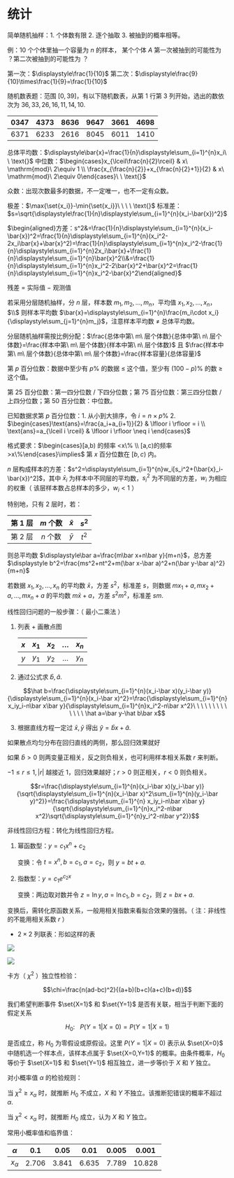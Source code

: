 # 统计

简单随机抽样：$1.$ 个体数有限 $2.$ 逐个抽取 $3.$ 被抽到的概率相等。

例：$10$ 个个体里抽一个容量为 $n$ 的样本， 某个个体 $A$ 第一次被抽到的可能性为 ？第二次被抽到的可能性为 ？

第一次：$\displaystyle\frac{1}{10}$ 第二次：$\displaystyle\frac{9}{10}\times\frac{1}{9}=\frac{1}{10}$

随机数表题：范围 $[0,39]$，有以下随机数表，从第 $1$ 行第 $3$ 列开始，选出的数依次为 $36,33,26,16,11,14,10$.

| $0347$  | $4373$  | $8636$  | $9647$ | $3661$  | $4698$  |
|:-:|:-:|:-:|:-:|:-:|:-:|
| $6371$  | $6233$  | $2616$  | $8045$  | $6011$  | $1410$  |

总体平均数：$\displaystyle\bar{x}=\frac{1}{n}\displaystyle\sum_{i=1}^{n}x_i\ \ \text{}$ 中位数：$\begin{cases}x_{\lceil\frac{n}{2}\rceil} & x\ \mathrm{mod}\ 2\equiv 1 \\ \frac{x_{\frac{n}{2}}+x_{\frac{n}{2}+1}}{2} & x\ \mathrm{mod}\ 2\equiv 0\end{cases}\ \ \text{}$

众数：出现次数最多的数据，不一定唯一，也不一定有众数。

极差：$\max{\set{x_i}}-\min{\set{x_i}}\ \ \ \ \text{}$ 标准差：$s=\sqrt{\displaystyle\frac{1}{n}\displaystyle\sum_{i=1}^{n}(x_i-\bar{x})^2}$

$\begin{aligned}方差：s^2&=\frac{1}{n}\displaystyle\sum_{i=1}^{n}(x_i-\bar{x})^2=\frac{1}{n}\displaystyle\sum_{i=1}^{n}(x_i^2-2x_i\bar{x}+\bar{x}^2)=\frac{1}{n}\displaystyle\sum_{i=1}^{n}x_i^2-\frac{1}{n}\displaystyle\sum_{i=1}^{n}2x_i\bar{x}+\frac{1}{n}\displaystyle\sum_{i=1}^{n}\bar{x}^2\\&=\frac{1}{n}\displaystyle\sum_{i=1}^{n}x_i^2-2\bar{x}^2+\bar{x}^2=\frac{1}{n}\displaystyle\sum_{i=1}^{n}x_i^2-\bar{x}^2\end{aligned}$

残差 $=$ 实际值 $-$ 观测值

若采用分层随机抽样，分 $n$ 层，样本数 $m_1,m_2,\dots,m_n$，平均值 $x_1,x_2,\dots,x_n$，$\\$ 则样本平均数 $\bar{x}=\displaystyle\sum_{i=1}^{n}\frac{m_i\cdot x_i}{\displaystyle\sum_{j=1}^{n}m_j}$，注意样本平均数 $\neq$ 总体平均数。

分层随机抽样需按比例分配：$\frac{总体中第\ m\ 层个体数}{总体中第\ n\ 层个体数}=\frac{样本中第\ m\ 层个体数}{样本中第\ n\ 层个体数}$ 且 $\frac{样本中第\ m\ 层个体数}{总体中第\ m\ 层个体数}=\frac{样本容量}{总体容量}$

第 $p$ 百分位数：数据中至少有 $p\%$ 的数据 $\leq$ 这个值，至少有 $(100-p)\%$ 的数 $\geq$ 这个值。

第 $25$ 百分位数：第一四分位数 / 下四分位数；第 $75$ 百分位数：第三四分位数 / 上四分位数；第 $50$ 百分位数：中位数。

已知数据求第 $p$ 百分位数：1. 从小到大排序，令 $i=n\times p\%$ 2. $\begin{cases}\text{ans}=\frac{a_i+a_{i+1}}{2} & \lfloor i \rfloor = i \\ \text{ans}=a_{\lceil i \rceil} & \lfloor i \rfloor \neq i \end{cases}$

格式要求：$\begin{cases}[a,b) 的频率 <x\% \\ [a,c)的频率>x\%\end{cases}\implies$ 第 $x$ 百分位数在 $[b,c)$ 内。

$n$ 层构成样本的方差：$s^2=\displaystyle\sum_{i=1}^{n}w_i[s_i^2+(\bar{x}_i-\bar{x})^2]$，其中 $\bar{x}_i$ 为样本中不同层的平均数，$s_i^2$ 为不同层的方差，$w_i$ 为相应的权重（ 该层样本数占总样本的多少，$w_i<1$ ）

特别地，只有 $2$ 层时，若：

| 第 $1$ 层  |  $m$ 个数  | $\bar x$   | $s^2$  |
|:-:|:-:|:-:|:-:|
| 第 $2$ 层  | $n$ 个数  | $\bar y$  | $t^2$  |

则总平均数 $\displaystyle\bar a=\frac{m\bar x+n\bar y}{m+n}$，总方差 $\displaystyle b^2=\frac{ms^2+nt^2+m(\bar x-\bar a)^2+n(\bar y-\bar a)^2}{m+n}$

若数据 $x_1,x_2,\dots,x_n$ 的平均数 $\bar x$，方差 $s^2$，标准差 $s$，则数据 $mx_1+a,mx_2+a,\dots,mx_n+a$ 的平均数 $m\bar{x}+a$，方差 $s^2m^2$，标准差 $sm$.

线性回归问题的一般步骤：（ 最小二乘法 ）

1. 列表 + 画散点图

    | $x$  | $x_1$  | $x_2$  | $\dots$  | $x_n$  |
    |:-:|:-:|:-:|:-:|:-:|
    | $y$  | $y_1$  | $y_2$  | $\dots$  | $y_n$  |

2. 通过公式求 $\hat b,\hat a$.

$$\hat b=\frac{\displaystyle\sum_{i=1}^{n}(x_i-\bar x)(y_i-\bar y)}{\displaystyle\sum_{i=1}^{n}(x_i-\bar x)^2}=\frac{\displaystyle\sum_{i=1}^{n} x_iy_i-n\bar x\bar y}{\displaystyle\sum_{i=1}^{n}x_i^2-n\bar x^2}\ \ \ \ \ \ \ \ \ \ \ \ \ \hat a=\bar y-\hat b\bar x$$

3. 根据直线方程一定过 $\bar x,\bar y$ 得出 $\hat y=\hat bx+\hat a$.

如果散点均匀分布在回归直线的两侧，那么回归效果就好

如果 $\hat b > 0$ 则两变量正相关，反之则负相关，也可利用样本相关系数 $r$ 来判断。

$-1\leq r\leq 1,|r|$ 越接近 $1$，回归效果越好；$r>0$ 则正相关，$r<0$ 则负相关。

$$r=\frac{\displaystyle\sum_{i=1}^{n}(x_i-\bar x)(y_i-\bar y)}{\sqrt{\displaystyle\sum_{i=1}^{n}(x_i-\bar x)^2\sum_{i=1}^{n}(y_i-\bar y)^2}}=\frac{\displaystyle\sum_{i=1}^{n} x_iy_i-n\bar x\bar y}{\sqrt{\displaystyle\sum_{i=1}^{n}x_i^2-n\bar x^2}\sqrt{\displaystyle\sum_{i=1}^{n}y_i^2-n\bar y^2}}$$

非线性回归方程：转化为线性回归方程。

1. 幂函数型：$y=c_1x^{n}+c_2$

    变换：令 $t=x^n,b=c_1,a=c_2$，则 $y=bt+a$.

2. 指数型：$y=c_1e^{c_2x}$

    变换：两边取对数并令 $z=\ln y,a=\ln c_1,b=c_2$，则 $z=bx+a$.

变换后，需转化原函数关系，一般用相关指数来看拟合效果的强弱。（ 注：非线性的不能用相关系数 $r$ ）

- $2\times 2$ 列联表：形如这样的表

![](https://cdn.luogu.com.cn/upload/image_hosting/hz6efkkn.png)

![](https://cdn.luogu.com.cn/upload/image_hosting/0yyeanq7.png)

卡方（ $\chi^2$ ）独立性检验：

$$\chi=\frac{n(ad-bc)^2}{(a+b)(b+c)(a+c)(b+d)}$$

我们希望判断事件 $\set{X=1}$ 和 $\set{Y=1}$ 是否有关联，相当于判断下面的假定关系

$$H_0:\ \ \ P(Y=1|X=0)=P(Y=1|X=1)$$

是否成立，称 $H_0$ 为零假设或原假设。这里 $P(Y=1|X=0)$ 表示从 $\set{X=0}$ 中随机选一个样本点，该样本点属于 $\set{X=0,Y=1}$ 的概率。由条件概率，$H_0$ 等价于 $\set{X=1}$ 和 $\set{Y=1}$ 相互独立，进一步等价于 $X$ 和 $Y$ 独立。

对小概率值 $\alpha$ 的检验规则：

当 $\chi^2\geq x_{\alpha}$ 时，就推断 $H_0$ 不成立，$X$ 和 $Y$ 不独立。该推断犯错误的概率不超过 $\alpha$.

当 $\chi^2<x_{\alpha}$ 时，就推断 $H_0$ 成立，认为 $X$ 和 $Y$ 独立。

常用小概率值和临界值：

| $\alpha$  | $0.1$  | $0.05$  | $0.01$  | $0.005$  | $0.001$  |
|:-:|:-:|:-:|:-:|:-:|:-:|
| $x_\alpha$  | $2.706$  | $3.841$  | $6.635$  | $7.789$  | $10.828$  |